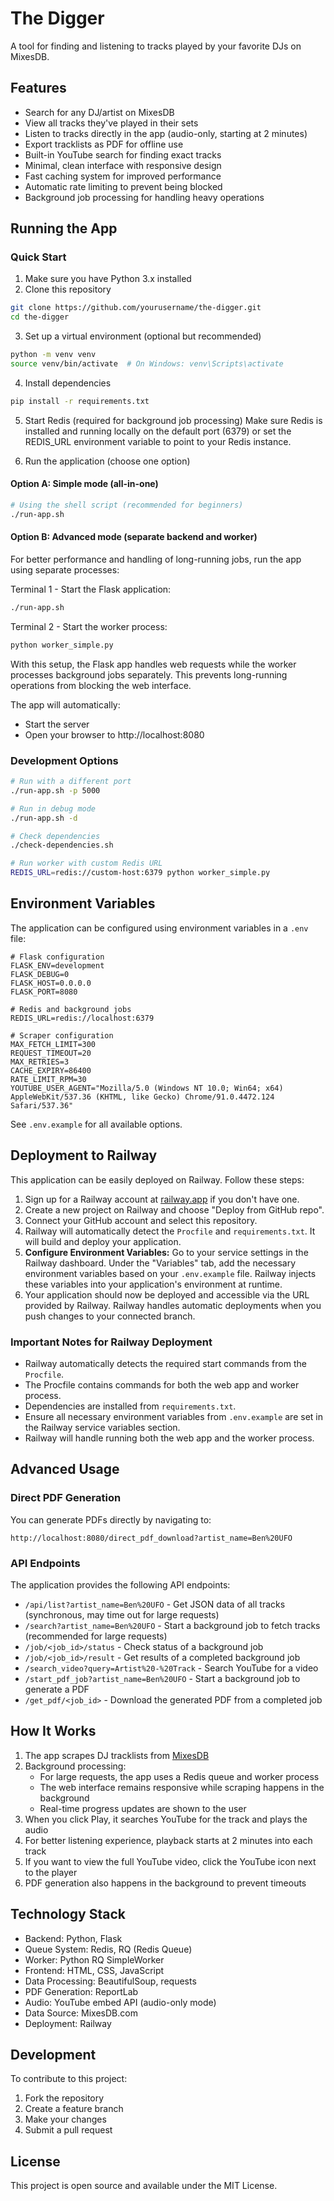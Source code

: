 # The Digger

A tool for finding and listening to tracks played by your favorite DJs on MixesDB.

## Features

- Search for any DJ/artist on MixesDB
- View all tracks they've played in their sets
- Listen to tracks directly in the app (audio-only, starting at 2 minutes)
- Export tracklists as PDF for offline use
- Built-in YouTube search for finding exact tracks
- Minimal, clean interface with responsive design
- Fast caching system for improved performance
- Automatic rate limiting to prevent being blocked
- Background job processing for handling heavy operations

## Running the App

### Quick Start

1. Make sure you have Python 3.x installed
2. Clone this repository

```bash
git clone https://github.com/yourusername/the-digger.git
cd the-digger
```

3. Set up a virtual environment (optional but recommended)

```bash
python -m venv venv
source venv/bin/activate  # On Windows: venv\Scripts\activate
```

4. Install dependencies

```bash
pip install -r requirements.txt
```

5. Start Redis (required for background job processing)
   Make sure Redis is installed and running locally on the default port (6379)
   or set the REDIS_URL environment variable to point to your Redis instance.

6. Run the application (choose one option)

#### Option A: Simple mode (all-in-one)

```bash
# Using the shell script (recommended for beginners)
./run-app.sh
```

#### Option B: Advanced mode (separate backend and worker)

For better performance and handling of long-running jobs, run the app using separate processes:

Terminal 1 - Start the Flask application:

```bash
./run-app.sh
```

Terminal 2 - Start the worker process:

```bash
python worker_simple.py
```

With this setup, the Flask app handles web requests while the worker processes background jobs separately. This prevents long-running operations from blocking the web interface.

The app will automatically:

- Start the server
- Open your browser to http://localhost:8080

### Development Options

```bash
# Run with a different port
./run-app.sh -p 5000

# Run in debug mode
./run-app.sh -d

# Check dependencies
./check-dependencies.sh

# Run worker with custom Redis URL
REDIS_URL=redis://custom-host:6379 python worker_simple.py
```

## Environment Variables

The application can be configured using environment variables in a `.env` file:

```
# Flask configuration
FLASK_ENV=development
FLASK_DEBUG=0
FLASK_HOST=0.0.0.0
FLASK_PORT=8080

# Redis and background jobs
REDIS_URL=redis://localhost:6379

# Scraper configuration
MAX_FETCH_LIMIT=300
REQUEST_TIMEOUT=20
MAX_RETRIES=3
CACHE_EXPIRY=86400
RATE_LIMIT_RPM=30
YOUTUBE_USER_AGENT="Mozilla/5.0 (Windows NT 10.0; Win64; x64) AppleWebKit/537.36 (KHTML, like Gecko) Chrome/91.0.4472.124 Safari/537.36"
```

See `.env.example` for all available options.

## Deployment to Railway

This application can be easily deployed on Railway. Follow these steps:

1.  Sign up for a Railway account at [railway.app](https://railway.app) if you don't have one.
2.  Create a new project on Railway and choose "Deploy from GitHub repo".
3.  Connect your GitHub account and select this repository.
4.  Railway will automatically detect the `Procfile` and `requirements.txt`. It will build and deploy your application.
5.  **Configure Environment Variables:** Go to your service settings in the Railway dashboard. Under the "Variables" tab, add the necessary environment variables based on your `.env.example` file. Railway injects these variables into your application's environment at runtime.
6.  Your application should now be deployed and accessible via the URL provided by Railway. Railway handles automatic deployments when you push changes to your connected branch.

### Important Notes for Railway Deployment

- Railway automatically detects the required start commands from the `Procfile`.
- The Procfile contains commands for both the web app and worker process.
- Dependencies are installed from `requirements.txt`.
- Ensure all necessary environment variables from `.env.example` are set in the Railway service variables section.
- Railway will handle running both the web app and the worker process.

## Advanced Usage

### Direct PDF Generation

You can generate PDFs directly by navigating to:

```
http://localhost:8080/direct_pdf_download?artist_name=Ben%20UFO
```

### API Endpoints

The application provides the following API endpoints:

- `/api/list?artist_name=Ben%20UFO` - Get JSON data of all tracks (synchronous, may time out for large requests)
- `/search?artist_name=Ben%20UFO` - Start a background job to fetch tracks (recommended for large requests)
- `/job/<job_id>/status` - Check status of a background job
- `/job/<job_id>/result` - Get results of a completed background job
- `/search_video?query=Artist%20-%20Track` - Search YouTube for a video
- `/start_pdf_job?artist_name=Ben%20UFO` - Start a background job to generate a PDF
- `/get_pdf/<job_id>` - Download the generated PDF from a completed job

## How It Works

1. The app scrapes DJ tracklists from [MixesDB](https://www.mixesdb.com/)
2. Background processing:
   - For large requests, the app uses a Redis queue and worker process
   - The web interface remains responsive while scraping happens in the background
   - Real-time progress updates are shown to the user
3. When you click Play, it searches YouTube for the track and plays the audio
4. For better listening experience, playback starts at 2 minutes into each track
5. If you want to view the full YouTube video, click the YouTube icon next to the player
6. PDF generation also happens in the background to prevent timeouts

## Technology Stack

- Backend: Python, Flask
- Queue System: Redis, RQ (Redis Queue)
- Worker: Python RQ SimpleWorker
- Frontend: HTML, CSS, JavaScript
- Data Processing: BeautifulSoup, requests
- PDF Generation: ReportLab
- Audio: YouTube embed API (audio-only mode)
- Data Source: MixesDB.com
- Deployment: Railway

## Development

To contribute to this project:

1. Fork the repository
2. Create a feature branch
3. Make your changes
4. Submit a pull request

## License

This project is open source and available under the MIT License.
